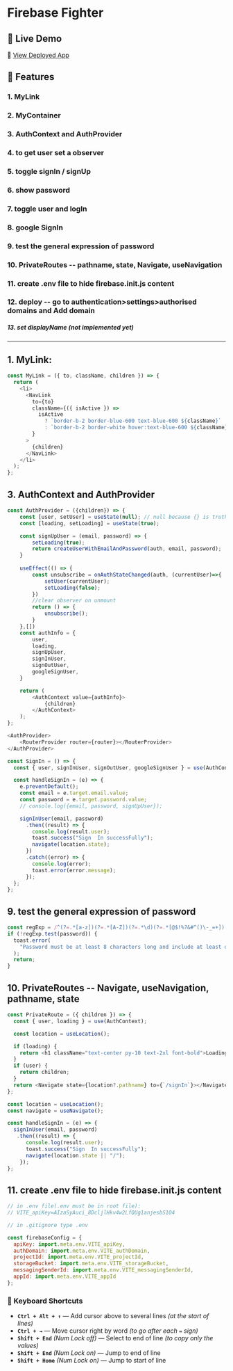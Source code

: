 # Firebase Fighter

## 🚀 Live Demo
🔗 [View Deployed App](https://firebase-fighter-concentual-9.netlify.app/)

## 🧰 Features

### 1. MyLink

### 2. MyContainer

### 3. AuthContext and AuthProvider

### 4. to get user set a observer

### 5. toggle signIn / signUp

### 6. show password

### 7. toggle user and logIn

### 8. google SignIn

### 9. test the general expression of password

### 10. PrivateRoutes -- pathname, state, Navigate, useNavigation

### 11. create .env file to hide firebase.init.js content

### 12. deploy -- go to authentication>settings>authorised domains and Add domain

##### 13. set displayName (not implemented yet)

---

## 1. MyLink:

```js
const MyLink = ({ to, className, children }) => {
  return (
    <li>
      <NavLink
        to={to}
        className={({ isActive }) =>
          isActive
            ? `border-b-2 border-blue-600 text-blue-600 ${className}`
            : `border-b-2 border-white hover:text-blue-600 ${className}`
        }
      >
        {children}
      </NavLink>
    </li>
  );
};
```

## 3. AuthContext and AuthProvider
```js
const AuthProvider = ({children}) => {
    const [user, setUser] = useState(null); // null because {} is truthy
    const [loading, setLoading] = useState(true);

    const signUpUser = (email, password) => {
        setLoading(true);
        return createUserWithEmailAndPassword(auth, email, password);
    }
    
    useEffect(() => {
        const unsubscribe = onAuthStateChanged(auth, (currentUser)=>{
            setUser(currentUser);
            setLoading(false);
        })
        //clear observer on unmount
        return () => {
            unsubscribe();
        }
    },[])
    const authInfo = {
        user,
        loading,
        signUpUser,
        signInUser,
        signOutUser,
        googleSignUser,
    }

    return (
        <AuthContext value={authInfo}>
            {children}
        </AuthContext>
    );
};
```
```js
<AuthProvider>
    <RouterProvider router={router}></RouterProvider>
</AuthProvider>
```
```js
const SignIn = () => {
  const { user, signInUser, signOutUser, googleSignUser } = use(AuthContext);

  const handleSignIn = (e) => {
    e.preventDefault();
    const email = e.target.email.value;
    const password = e.target.password.value;
    // console.log({email, password, signUpUser});

    signInUser(email, password)
      .then((result) => {
        console.log(result.user);
        toast.success("Sign  In successFully");
        navigate(location.state);
      })
      .catch((error) => {
        console.log(error);
        toast.error(error.message);
      });
  };
};
```

## 9. test the general expression of password
```js
const regExp = /^(?=.*[a-z])(?=.*[A-Z])(?=.*\d)(?=.*[@$!%?&#^()\-_=+])[A-Za-z\d@$!%?&#^()\-_=+]{8,}$/;
if (!regExp.test(password)) {
  toast.error(
    "Password must be at least 8 characters long and include at least one uppercase letter, one lowercase letter, one number, and one special character."
  );
  return;
}
```

## 10. PrivateRoutes -- Navigate, useNavigation, pathname, state

```js
const PrivateRoute = ({ children }) => {
  const { user, loading } = use(AuthContext);

  const location = useLocation();

  if (loading) {
    return <h1 className="text-center py-10 text-2xl font-bold">Loading...</h1>;
  }
  if (user) {
    return children;
  }
  return <Navigate state={location?.pathname} to={`/signIn`}></Navigate>;
};
```
```js
const location = useLocation();
const navigate = useNavigate();

const handleSignIn = (e) => {
  signInUser(email, password)
   .then((result) => {
      console.log(result.user);
      toast.success("Sign  In successFully");
      navigate(location.state || "/");
    });
};
```

## 11. create .env file to hide firebase.init.js content
```js
// in .env file(.env must be in root file):
// VITE_apiKey=AIzaSyAuci_8DcljlHkv4w2LfQUg1anjesbS1O4

// in .gitignore type .env

const firebaseConfig = {
  apiKey: import.meta.env.VITE_apiKey,
  authDomain: import.meta.env.VITE_authDomain,
  projectId: import.meta.env.VITE_projectId,
  storageBucket: import.meta.env.VITE_storageBucket,
  messagingSenderId: import.meta.env.VITE_messagingSenderId,
  appId: import.meta.env.VITE_appId
};
```

### 🧭 Keyboard Shortcuts

- **`Ctrl + Alt + ↑`** — Add cursor above to several lines *(at the start of lines)*  
- **`Ctrl + →`** — Move cursor right by word *(to go after each `=` sign)*  
- **`Shift + End`** *(Num Lock off)* — Select to end of line *(to copy only the values)*  
- **`Shift + End`** *(Num Lock on)* — Jump to end of line  
- **`Shift + Home`** *(Num Lock on)* — Jump to start of line



